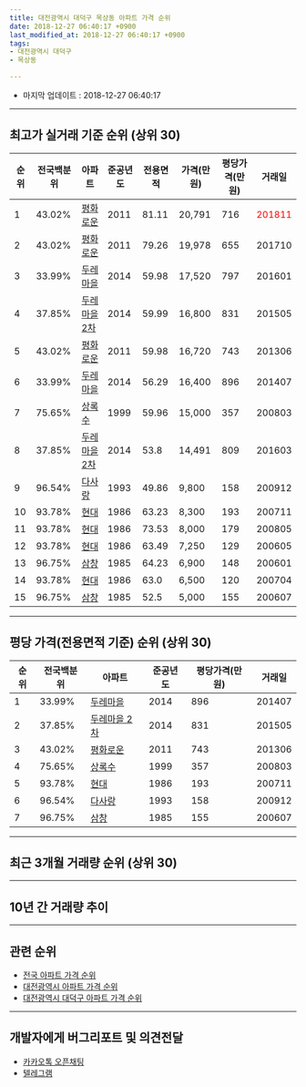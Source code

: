 ```yaml
---
title: 대전광역시 대덕구 목상동 아파트 가격 순위
date: 2018-12-27 06:40:17 +0900
last_modified_at: 2018-12-27 06:40:17 +0900
tags:
- 대전광역시 대덕구
- 목상동

---
```


* 마지막 업데이트 : 2018-12-27 06:40:17

---

## 최고가 실거래 기준 순위 (상위 30)


|순위|전국백분위|아파트|준공년도|전용면적|가격(만원)|평당가격(만원)|거래일|
|---|---|---|---|---|---|---|---|
|1|43.02%|[평화로운](https://search.naver.com/search.naver?query=%EB%8C%80%EC%A0%84%EA%B4%91%EC%97%AD%EC%8B%9C+%EB%8C%80%EB%8D%95%EA%B5%AC+%EB%AA%A9%EC%83%81%EB%8F%99+%ED%8F%89%ED%99%94%EB%A1%9C%EC%9A%B4)|2011|81.11|20,791|716|<span style="color:red">201811</span>|
|2|43.02%|[평화로운](https://search.naver.com/search.naver?query=%EB%8C%80%EC%A0%84%EA%B4%91%EC%97%AD%EC%8B%9C+%EB%8C%80%EB%8D%95%EA%B5%AC+%EB%AA%A9%EC%83%81%EB%8F%99+%ED%8F%89%ED%99%94%EB%A1%9C%EC%9A%B4)|2011|79.26|19,978|655|201710|
|3|33.99%|[두레마을](https://search.naver.com/search.naver?query=%EB%8C%80%EC%A0%84%EA%B4%91%EC%97%AD%EC%8B%9C+%EB%8C%80%EB%8D%95%EA%B5%AC+%EB%AA%A9%EC%83%81%EB%8F%99+%EB%91%90%EB%A0%88%EB%A7%88%EC%9D%84)|2014|59.98|17,520|797|201601|
|4|37.85%|[두레마을 2차](https://search.naver.com/search.naver?query=%EB%8C%80%EC%A0%84%EA%B4%91%EC%97%AD%EC%8B%9C+%EB%8C%80%EB%8D%95%EA%B5%AC+%EB%AA%A9%EC%83%81%EB%8F%99+%EB%91%90%EB%A0%88%EB%A7%88%EC%9D%84+2%EC%B0%A8)|2014|59.99|16,800|831|201505|
|5|43.02%|[평화로운](https://search.naver.com/search.naver?query=%EB%8C%80%EC%A0%84%EA%B4%91%EC%97%AD%EC%8B%9C+%EB%8C%80%EB%8D%95%EA%B5%AC+%EB%AA%A9%EC%83%81%EB%8F%99+%ED%8F%89%ED%99%94%EB%A1%9C%EC%9A%B4)|2011|59.98|16,720|743|201306|
|6|33.99%|[두레마을](https://search.naver.com/search.naver?query=%EB%8C%80%EC%A0%84%EA%B4%91%EC%97%AD%EC%8B%9C+%EB%8C%80%EB%8D%95%EA%B5%AC+%EB%AA%A9%EC%83%81%EB%8F%99+%EB%91%90%EB%A0%88%EB%A7%88%EC%9D%84)|2014|56.29|16,400|896|201407|
|7|75.65%|[상록수](https://search.naver.com/search.naver?query=%EB%8C%80%EC%A0%84%EA%B4%91%EC%97%AD%EC%8B%9C+%EB%8C%80%EB%8D%95%EA%B5%AC+%EB%AA%A9%EC%83%81%EB%8F%99+%EC%83%81%EB%A1%9D%EC%88%98)|1999|59.96|15,000|357|200803|
|8|37.85%|[두레마을 2차](https://search.naver.com/search.naver?query=%EB%8C%80%EC%A0%84%EA%B4%91%EC%97%AD%EC%8B%9C+%EB%8C%80%EB%8D%95%EA%B5%AC+%EB%AA%A9%EC%83%81%EB%8F%99+%EB%91%90%EB%A0%88%EB%A7%88%EC%9D%84+2%EC%B0%A8)|2014|53.8|14,491|809|201603|
|9|96.54%|[다사랑](https://search.naver.com/search.naver?query=%EB%8C%80%EC%A0%84%EA%B4%91%EC%97%AD%EC%8B%9C+%EB%8C%80%EB%8D%95%EA%B5%AC+%EB%AA%A9%EC%83%81%EB%8F%99+%EB%8B%A4%EC%82%AC%EB%9E%91)|1993|49.86|9,800|158|200912|
|10|93.78%|[현대](https://search.naver.com/search.naver?query=%EB%8C%80%EC%A0%84%EA%B4%91%EC%97%AD%EC%8B%9C+%EB%8C%80%EB%8D%95%EA%B5%AC+%EB%AA%A9%EC%83%81%EB%8F%99+%ED%98%84%EB%8C%80)|1986|63.23|8,300|193|200711|
|11|93.78%|[현대](https://search.naver.com/search.naver?query=%EB%8C%80%EC%A0%84%EA%B4%91%EC%97%AD%EC%8B%9C+%EB%8C%80%EB%8D%95%EA%B5%AC+%EB%AA%A9%EC%83%81%EB%8F%99+%ED%98%84%EB%8C%80)|1986|73.53|8,000|179|200805|
|12|93.78%|[현대](https://search.naver.com/search.naver?query=%EB%8C%80%EC%A0%84%EA%B4%91%EC%97%AD%EC%8B%9C+%EB%8C%80%EB%8D%95%EA%B5%AC+%EB%AA%A9%EC%83%81%EB%8F%99+%ED%98%84%EB%8C%80)|1986|63.49|7,250|129|200605|
|13|96.75%|[삼창](https://search.naver.com/search.naver?query=%EB%8C%80%EC%A0%84%EA%B4%91%EC%97%AD%EC%8B%9C+%EB%8C%80%EB%8D%95%EA%B5%AC+%EB%AA%A9%EC%83%81%EB%8F%99+%EC%82%BC%EC%B0%BD)|1985|64.23|6,900|148|200601|
|14|93.78%|[현대](https://search.naver.com/search.naver?query=%EB%8C%80%EC%A0%84%EA%B4%91%EC%97%AD%EC%8B%9C+%EB%8C%80%EB%8D%95%EA%B5%AC+%EB%AA%A9%EC%83%81%EB%8F%99+%ED%98%84%EB%8C%80)|1986|63.0|6,500|120|200704|
|15|96.75%|[삼창](https://search.naver.com/search.naver?query=%EB%8C%80%EC%A0%84%EA%B4%91%EC%97%AD%EC%8B%9C+%EB%8C%80%EB%8D%95%EA%B5%AC+%EB%AA%A9%EC%83%81%EB%8F%99+%EC%82%BC%EC%B0%BD)|1985|52.5|5,000|155|200607|


---

## 평당 가격(전용면적 기준) 순위 (상위 30)


|순위|전국백분위|아파트|준공년도|평당가격(만원)|거래일|
|---|---|---|---|---|---|
|1|33.99%|[두레마을](https://search.naver.com/search.naver?query=%EB%8C%80%EC%A0%84%EA%B4%91%EC%97%AD%EC%8B%9C+%EB%8C%80%EB%8D%95%EA%B5%AC+%EB%AA%A9%EC%83%81%EB%8F%99+%EB%91%90%EB%A0%88%EB%A7%88%EC%9D%84)|2014|896|201407|
|2|37.85%|[두레마을 2차](https://search.naver.com/search.naver?query=%EB%8C%80%EC%A0%84%EA%B4%91%EC%97%AD%EC%8B%9C+%EB%8C%80%EB%8D%95%EA%B5%AC+%EB%AA%A9%EC%83%81%EB%8F%99+%EB%91%90%EB%A0%88%EB%A7%88%EC%9D%84+2%EC%B0%A8)|2014|831|201505|
|3|43.02%|[평화로운](https://search.naver.com/search.naver?query=%EB%8C%80%EC%A0%84%EA%B4%91%EC%97%AD%EC%8B%9C+%EB%8C%80%EB%8D%95%EA%B5%AC+%EB%AA%A9%EC%83%81%EB%8F%99+%ED%8F%89%ED%99%94%EB%A1%9C%EC%9A%B4)|2011|743|201306|
|4|75.65%|[상록수](https://search.naver.com/search.naver?query=%EB%8C%80%EC%A0%84%EA%B4%91%EC%97%AD%EC%8B%9C+%EB%8C%80%EB%8D%95%EA%B5%AC+%EB%AA%A9%EC%83%81%EB%8F%99+%EC%83%81%EB%A1%9D%EC%88%98)|1999|357|200803|
|5|93.78%|[현대](https://search.naver.com/search.naver?query=%EB%8C%80%EC%A0%84%EA%B4%91%EC%97%AD%EC%8B%9C+%EB%8C%80%EB%8D%95%EA%B5%AC+%EB%AA%A9%EC%83%81%EB%8F%99+%ED%98%84%EB%8C%80)|1986|193|200711|
|6|96.54%|[다사랑](https://search.naver.com/search.naver?query=%EB%8C%80%EC%A0%84%EA%B4%91%EC%97%AD%EC%8B%9C+%EB%8C%80%EB%8D%95%EA%B5%AC+%EB%AA%A9%EC%83%81%EB%8F%99+%EB%8B%A4%EC%82%AC%EB%9E%91)|1993|158|200912|
|7|96.75%|[삼창](https://search.naver.com/search.naver?query=%EB%8C%80%EC%A0%84%EA%B4%91%EC%97%AD%EC%8B%9C+%EB%8C%80%EB%8D%95%EA%B5%AC+%EB%AA%A9%EC%83%81%EB%8F%99+%EC%82%BC%EC%B0%BD)|1985|155|200607|


---

## 최근 3개월 거래량 순위 (상위 30)


<div style="width:100%;">
    <canvas id="deal_count_ranking" height="250"></canvas>
</div>


<script>
new Chart(document.getElementById("deal_count_ranking"), {
    type: 'horizontalBar',
    data: {
        labels: ['평화로운', '상록수', '다사랑', '현대'],
        datasets: [{
            label: '실거래 수',
            data: [4, 3, 3, 1],
            borderColor: "rgba(255, 0, 128, 1)",
            backgroundColor: "rgba(255, 0, 128, 0.5)",
            fill: false,
        }]
    },
    options: {
        responsive: true,
        title: {
            display: true,
            text: '최근 3개월 거래량 순위'
        },
        tooltips: {
            mode: 'index',
            intersect: false,
            callbacks: {
                title: function(tooltipItems, data) {
                    return "실거래 수:";
                },
                label: function(tooltipItem, data) {
                    return data.labels[tooltipItem.index] + ": " + tooltipItem.xLabel;
                }
            }
        },
        hover: {
            mode: 'nearest',
            intersect: true
        },
        scales: {
            xAxes: [{
                display: true,
                scaleLabel: {
                    display: true,
                    labelString: '실거래 수'
                },
                ticks: {
                    suggestedMin: 0,
                }
            }],
            yAxes: [{
                display: true,
                ticks: {
                    autoSkip: false,
                    callback: function(value, index, values) {
                        if (value.length > 15)
                            return value.substr(0, 13) + "...";
                        else
                            return value;
                    }
                },
                scaleLabel: {
                    display: false,
                }
            }]
        }
    }
});

</script>


---

## 10년 간 거래량 추이


<div style="width:100%;">
    <canvas id="deal_progress" height="250"></canvas>
</div>

<script>
new Chart(document.getElementById("deal_progress"), {
    type: 'line',
    data: {
        labels: ['200812','200901','200902','200903','200904','200905','200906','200907','200908','200909','200910','200911','200912','201001','201002','201003','201004','201005','201006','201007','201008','201009','201010','201011','201012','201101','201102','201103','201104','201105','201106','201107','201108','201109','201110','201111','201112','201201','201202','201203','201204','201205','201206','201207','201208','201209','201210','201211','201212','201301','201302','201303','201304','201305','201306','201307','201308','201309','201310','201311','201312','201401','201402','201403','201404','201405','201406','201407','201408','201409','201410','201411','201412','201501','201502','201503','201504','201505','201506','201507','201508','201509','201510','201511','201512','201601','201602','201603','201604','201605','201606','201607','201608','201609','201610','201611','201612','201701','201702','201703','201704','201705','201706','201707','201708','201709','201710','201711','201712','201801','201802','201803','201804','201805','201806','201807','201808','201809','201810','201811','201812'],
        datasets: [{
            label: '실거래 수',
            pointRadius: 1,
            data: [5, 9, 14, 14, 9, 5, 6, 11, 13, 8, 22, 9, 14, 10, 11, 10, 14, 10, 9, 2, 5, 9, 5, 7, 14, 10, 9, 17, 9, 14, 15, 9, 30, 23, 13, 35, 32, 23, 16, 26, 19, 22, 20, 28, 10, 11, 16, 9, 14, 13, 9, 12, 18, 10, 14, 12, 9, 14, 19, 11, 13, 14, 13, 14, 10, 11, 9, 30, 18, 16, 17, 9, 6, 21, 9, 23, 15, 13, 11, 18, 7, 3, 15, 11, 11, 10, 7, 5, 9, 3, 9, 5, 5, 5, 12, 11, 1, 6, 22, 12, 7, 12, 17, 4, 6, 9, 15, 6, 7, 5, 5, 7, 3, 4, 3, 0, 2, 2, 4, 6, 1],
            borderColor: "rgba(255, 201, 14, 1)",
            backgroundColor: "rgba(255, 201, 14, 0.5)",
            fill: true,
        }]
    },
    options: {
        responsive: true,
        title: {
            display: true,
            text: '10년간 거래량 추이'
        },
        tooltips: {
            mode: 'index',
            intersect: false,
        },
        hover: {
            mode: 'nearest',
            intersect: true
        },
        scales: {
            xAxes: [{
                display: true,
                scaleLabel: {
                    display: true,
                    labelString: '년/월'
                }
            }],
            yAxes: [{
                display: true,
                ticks: {
                    suggestedMin: 0,
                },
                scaleLabel: {
                    display: true,
                    labelString: '실거래 수'
                }
            }]
        }
    }
});

</script>


---

## 관련 순위

- [전국 아파트 가격 순위](https://inasie.github.io/apt-ranking/전국)
- [대전광역시 아파트 가격 순위](https://inasie.github.io/apt-ranking/대전광역시)
- [대전광역시 대덕구 아파트 가격 순위](https://inasie.github.io/apt-ranking/대전광역시-대덕구)


---

## 개발자에게 버그리포트 및 의견전달

- [카카오톡 오픈채팅](https://open.kakao.com/o/gLJUAP4)
- [텔레그램](https://t.me/inasie)

